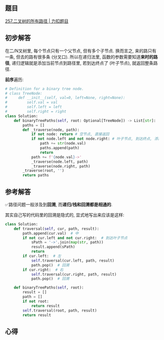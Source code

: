 ## 题目
[257.二叉树的所有路径 | 力扣题目](https://leetcode.cn/problems/binary-tree-paths/description/)

## 初步解答
在二/N叉树里, 每个节点只有一个父节点, 但有多个子节点. 换而言之, 来的路只有一条, 但去的路有很多条 (分叉口). 所以在递归法里, 函数的参数需要知道**来时的路径**, 递归逻辑就是添加当前节点到路径里, 若到达终点了 (叶子节点), 就返回整条路径.

**前序**遍历:
```python
# Definition for a binary tree node.
# class TreeNode:
#     def __init__(self, val=0, left=None, right=None):
#         self.val = val
#         self.left = left
#         self.right = right
class Solution:
    def binaryTreePaths(self, root: Optional[TreeNode]) -> List[str]:
        paths = []
        def _traverse(node, path):
            if not node: return # 空节点, 直接返回
            if not node.left and not node.right: # 叶子节点, 到达终点, 添加整条路径
                path += str(node.val)
                paths.append(path)
                return
            path += f'{node.val}->'
            _traverse(node.left, path)
            _traverse(node.right, path)
        _traverse(root, '')
        return paths
```

## 参考解答
✅路径问题一般涉及到**回溯**, 而**递归/栈和回溯都是相通的**.

其实自己写的代码里的回溯是隐式的, 显式地写出来应该是这样:
```python
class Solution:
    def traversal(self, cur, path, result):
        path.append(cur.val)  # 中
        if not cur.left and not cur.right:  # 到达叶子节点
            sPath = '->'.join(map(str, path))
            result.append(sPath)
            return
        if cur.left:  # 左
            self.traversal(cur.left, path, result)
            path.pop()  # 回溯
        if cur.right:  # 右
            self.traversal(cur.right, path, result)
            path.pop()  # 回溯

    def binaryTreePaths(self, root):
        result = []
        path = []
        if not root:
            return result
        self.traversal(root, path, result)
        return result
```


## 心得